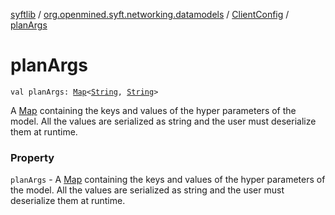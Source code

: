 [syftlib](../../index.md) / [org.openmined.syft.networking.datamodels](../index.md) / [ClientConfig](index.md) / [planArgs](./plan-args.md)

# planArgs

`val planArgs: `[`Map`](https://kotlinlang.org/api/latest/jvm/stdlib/kotlin.collections/-map/index.html)`<`[`String`](https://kotlinlang.org/api/latest/jvm/stdlib/kotlin/-string/index.html)`, `[`String`](https://kotlinlang.org/api/latest/jvm/stdlib/kotlin/-string/index.html)`>`

A [Map](https://kotlinlang.org/api/latest/jvm/stdlib/kotlin.collections/-map/index.html) containing the keys and values of the hyper parameters of the model. All the values are serialized as string and the user must deserialize them at runtime.

### Property

`planArgs` - A [Map](https://kotlinlang.org/api/latest/jvm/stdlib/kotlin.collections/-map/index.html) containing the keys and values of the hyper parameters of the model. All the values are serialized as string and the user must deserialize them at runtime.